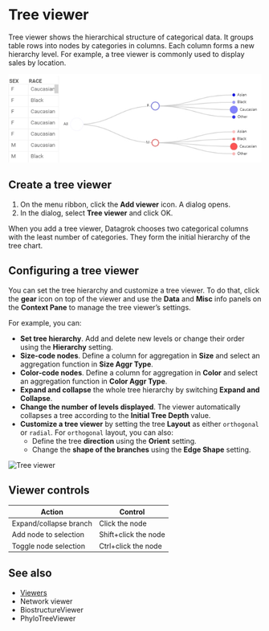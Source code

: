 # Tree viewer

Tree viewer shows the hierarchical structure of categorical data. It groups table rows into nodes by categories in columns. Each column forms a new hierarchy level. For example, a tree viewer is commonly used to display sales by location.

![Tree viewer](tree-viewer.png)

## Create a tree viewer

1. On the menu ribbon, click the **Add viewer** icon. A dialog opens.
1. In the dialog, select **Tree viewer** and click OK.

When you add a tree viewer, Datagrok chooses two categorical columns with the least number of categories. They form the initial hierarchy of the tree chart.  

## Configuring a tree viewer

You can set the tree hierarchy and customize a tree viewer. To do that, click the **gear** icon on top of the viewer and use the **Data** and **Misc** info panels on the **Context Pane** to manage the tree viewer’s settings.

For example, you can:

* **Set tree hierarchy**. Add and delete new levels or change their order using the **Hierarchy** setting.
* **Size-code nodes**. Define a column for aggregation in **Size** and select an aggregation function in **Size Aggr Type**.
* **Color-code nodes**. Define a column for aggregation in **Color** and select an aggregation function in **Color Aggr Type**.
* **Expand and collapse** the whole tree hierarchy by switching **Expand and Collapse**.
* **Change the number of levels displayed**. The viewer automatically collapses a tree according to the **Initial Tree Depth** value.
* **Customize a tree viewer** by setting the tree **Layout** as either `orthogonal` or `radial`. For `orthogonal` layout, you can also:
  * Define the tree **direction** using the **Orient** setting.
  * Change the **shape of the branches** using the **Edge Shape** setting.

![Tree viewer](tree-viewer.gif "Tree viewer")

## Viewer controls

|      Action                           |         Control             |
|-------------------------------------|-----------------------|
| Expand/collapse branch        | Click the node       |
| Add node to selection           | Shift+click the node|
| Toggle node selection           | Ctrl+click the node |

## See also

* [Viewers](../viewers.md)
* Network viewer
* BiostructureViewer
* PhyloTreeViewer
